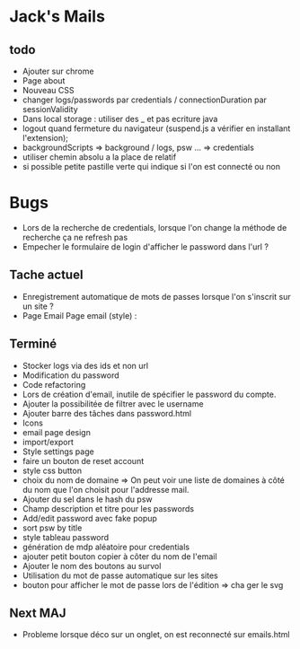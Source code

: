 # Jack's Mails

## todo
- Ajouter sur chrome
- Page about
- Nouveau CSS 
- changer logs/passwords par credentials / connectionDuration par sessionValidity
- Dans local storage : utiliser des _ et pas ecriture java
- logout quand fermeture du navigateur (suspend.js a vérifier en installant l'extension);
- backgroundScripts => background / logs, psw ... => credentials
- utiliser chemin absolu a la place de relatif
- si possible petite pastille verte qui indique si l'on est connecté ou non
# Bugs 
- Lors de la recherche de credentials, lorsque l'on change la méthode de recherche ça ne refresh pas
- Empecher le formulaire de login d'afficher le password dans l'url ?

## Tache actuel
- Enregistrement automatique de mots de passes lorsque l'on s'inscrit sur un site ?
- Page Email
Page email (style) : 
## Terminé
- Stocker logs via des ids et non url 
- Modification du password 
- Code refactoring 
- Lors de création d'email, inutile de spécifier le password du compte.
- Ajouter la possibilitée de filtrer avec le username
- Ajouter barre des tâches dans password.html
- Icons
- email page design
- import/export 
- Style settings page
- faire un bouton de reset account
- style css button
- choix du nom de domaine => On peut voir une liste de domaines à côté du nom que l'on choisit pour l'addresse mail.
- Ajouter du sel dans le hash du psw
- Champ description et titre pour les passwords
- Add/edit password avec fake popup
- sort psw by title
- style tableau password
- génération de mdp aléatoire pour credentials
- ajouter petit bouton copier à côter du nom de l'email
- Ajouter le nom des boutons au survol
- Utilisation du mot de passe automatique sur les sites 
- bouton pour afficher le mot de passe lors de l'édition => cha ger le svg


## Next MAJ
- Probleme lorsque déco sur un onglet, on est reconnecté sur emails.html